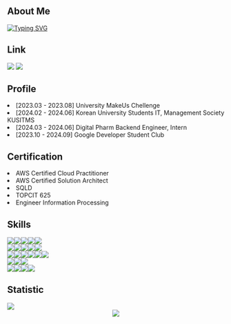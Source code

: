 <div align="center">
<!--     <img src="https://capsule-render.vercel.app/api?type=waving&color=gradient&height=250&section=header&text=Geonwoo%20Pack&fontSize=70"> -->
</div>
<h2> About Me</h2>

[![Typing SVG](https://readme-typing-svg.demolab.com?font=&weight=500&size=23&pause=1000&color=FFFFFF&random=false&width=435&lines=%EC%95%88%EB%85%95%ED%95%98%EC%84%B8%EC%9A%94%2C+%EB%B0%B1%EC%97%94%EB%93%9C+%EA%B0%9C%EB%B0%9C%EC%9E%90+%EB%B0%B1%EA%B1%B4%EC%9A%B0%EC%9E%85%EB%8B%88%EB%8B%A4+%F0%9F%91%8B)](https://git.io/typing-svg)
<h2> Link </h2>
<div>
    <a href="https://packdev937.oopy.io/" target="_blank"><img src="https://img.shields.io/badge/Blog-000000?style=flat-square&logo=Notion&logoColor=white"/></a>
    <img src="https://img.shields.io/badge/Contact-EA4335?style=flat-square&logo=Gmail&logoColor=white"/>
</div>
<div align="left">
    <h2> Profile </h2>
    <li> [2023.03 - 2023.08] University MakeUs Chellenge </li>
    <li> [2024.02 - 2024.06] Korean University Students IT, Management Society KUSITMS </li>
    <li> [2024.03 - 2024.06] Digital Pharm Backend Engineer, Intern </li>
    <li> [2023.10 - 2024.09] Google Developer Student Club </li>
</div>
<h2> Certification</h2>
<div align="left">
    <li> AWS Certified Cloud Practitioner </li> 
    <li> AWS Certified Solution Architect </li>
    <li> SQLD </li>
    <li> TOPCIT 625 </li>
    <li> Engineer Information Processing </li>
</div>
<h2>Skills</h2>

<!-- Backend -->
<div style="display: flex; flex-direction: row;">
    <img src="https://img.shields.io/badge/Java-FC4C02?style=flat-square&logo=Jakarta&logoColor=white"/>
    <img src="https://img.shields.io/badge/Kotlin-7F52FF?style=flat-square&logo=Kotlin&logoColor=white"/>
    <img src="https://img.shields.io/badge/SpringBoot-6DB33F?style=flat-square&logo=SpringBoot&logoColor=white"/>
    <img src="https://img.shields.io/badge/SpringBatch-6DB33F?style=flat-square&logo=SpringBatch&logoColor=white"/>
    <img src="https://img.shields.io/badge/SpringCloud-6DB33F?style=flat-square&logo=Spring&logoColor=white"/>
</div>

<!-- Frontend -->
<div style="display: flex; flex-direction: row;">
    <img src="https://img.shields.io/badge/JavaScript-F7DF1E?style=flat-square&logo=JavaScript&logoColor=white"/>
    <img src="https://img.shields.io/badge/TypeScript-3178C6?style=flat-square&logo=TypeScript&logoColor=white"/>
    <img src="https://img.shields.io/badge/React-61DAFB?style=flat-square&logo=React&logoColor=white"/>
    <img src="https://img.shields.io/badge/ReactNative-61DAFB?style=flat-square&logo=React&logoColor=white"/>
    <img src="https://img.shields.io/badge/Expo-000020?style=flat-square&logo=Expo&logoColor=white"/>
</div>

<!-- Infra -->
<div style="display: flex; flex-direction: row;">
    <img src="https://img.shields.io/badge/AmazonEC2-FF9900?style=flat-square&logo=AmazonEC2&logoColor=white"/>
    <img src="https://img.shields.io/badge/AmazonRDS-527FFF?style=flat-square&logo=AmazonRDS&logoColor=white"/>
    <img src="https://img.shields.io/badge/AmazonS3-569A31?style=flat-square&logo=AmazonS3&logoColor=white"/>
    <img src="https://img.shields.io/badge/Docker-2496ED?style=flat-square&logo=Docker&logoColor=white"/>
    <img src="https://img.shields.io/badge/Kubernetes-326CE5?style=flat-square&logo=Kubernetes&logoColor=white"/>
    <img src="https://img.shields.io/badge/ApacheKafka-231F20?style=flat-square&logo=ApacheKafka&logoColor=white"/>

</div>
<div style="display: flex; flex-direction: row;">
<img src="https://img.shields.io/badge/Redis-DC382D?style=flat-square&logo=Redis&logoColor=white"/>
<img src="https://img.shields.io/badge/MySQL-4479A1?style=flat-square&logo=MySQL&logoColor=white"/>
<img src="https://img.shields.io/badge/PostgreSQL-4169E1?style=flat-square&logo=PostgreSQL&logoColor=white"/>
</div>

<!-- Tools -->
<div style="display: flex; flex-direction: row;">
    <img src="https://img.shields.io/badge/Github-181717?style=flat-square&logo=Github&logoColor=white"/>
    <img src="https://img.shields.io/badge/Swagger-85EA2D?style=flat-square&logo=Swagger&logoColor=white"/>
    <img src="https://img.shields.io/badge/Notion-000000?style=flat-square&logo=Notion&logoColor=white"/>
    <img src="https://img.shields.io/badge/Jira-0052CC?style=flat-square&logo=Jira&logoColor=white"/>
</div>


<h2> Statistic </h2>
      <a href="https://solved.ac/packdev937"><img src="http://mazassumnida.wtf/api/generate_badge?boj=packdev937"></a><br>
<div align="center">
 <img src="https://hits.seeyoufarm.com/api/count/incr/badge.svg?url=https%3A%2F%2Fgithub.com%2Fpackdev937&count_bg=%2379C83D&title_bg=%23555555&icon=&icon_color=%23E7E7E7&title=hits&edge_flat=false">
    </a>
</div>
